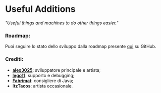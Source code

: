 # Useful Additions

_"Useful things and machines to do other things easier."_

### Roadmap:
Puoi seguire lo stato dello sviluppo dalla roadmap presente [qui](https://github.com/rgbcraft/Useful-Additions/projects/1) su GitHub.

### Crediti:
* **[alex3025](https://github.com/alex3025)**: sviluppatore principale e artista;
* **[lego11](https://github.com/rad750)**: supporto e debugging;
* **[Fabrimat](https://github.com/fabrimat)**: consigliere di Java;
* **ItzTacos**: artista occasionale.

